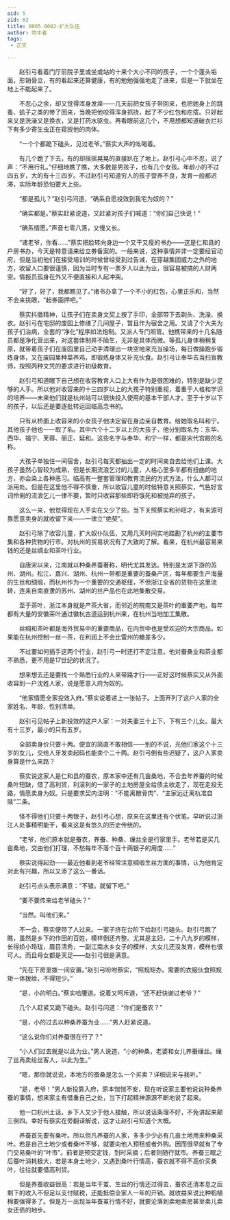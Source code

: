 ```yaml
---
aid: 5
zid: 82
title: 0005.0082-扩大队伍
author: 吹牛者
tags: 
 - 正文

---
```




　　赵引弓看着门厅前院子里或坐或站的十来个大小不同的孩子，一个个蓬头垢面，形销骨立，有的看起来还算健康，有的勉勉强强地走了进来，但是一下就坐在地上不能起来了。

　　不忍心之余，却又觉得浑身发痒——几天前把女孩子带回来，也把她身上的跳蚤、虮子之类的带了回来，当晚把他咬得浑身抓挠，起了不少红包和疙瘩。只好起来又是洗澡又是换衣，又是打药水驱虫。再看眼前这几个，不用想都知道破衣烂衫下有多少寄生虫正在窥觊他的肉体。

　　“一个个都跪下磕头，见过老爷。”蔡实大声的吆喝着。

　　有几个跪了下去，有的却摇摇晃晃的直接趴在了地上。赵引弓心中不忍，说了声：“不用行礼。”仔细地瞧了瞧，大多数是男孩子，也有几个女孩。年龄小的不过四五岁，大的有十三四岁。不过赵引弓知道穷人的孩子营养不良，发育一般都迟滞，实际年龄恐怕要大上些。

　　“都是孤儿？”赵引弓问道，“确系自愿投效到我宅为奴的？”

　　“确实都是。”蔡实赶紧说道，又赶紧对孩子们喊道：“你们自己快说！”

　　“确系情愿。”声音七零八落，又慢又长。

　　“诸老爷，你看……”蔡实把脸转向身边一个又干又瘦的书办——这是仁和县的户房书办，今天是特意请来给立券备案的。一般来说，这种事情并非一定要经官动府，但是当初他们在接受培训的时候曾经受到过告诫，在穿越集团威力之外的地方，收留人口要很谨慎，因为当时专有一票歹人以此为业，很容易被搞的人财两空。情报员孤身在外又不便直接和人起冲突。

　　“好了，好了，我都瞧见了。”诸书办拿了一个不小的红包，心里正乐和，当然不会来挑眼，“起券画押吧。”

　　蔡实抖擞精神，让孩子们在卖身文契上按了手印，全部带下去剃头、洗澡、换衣。赵引弓在宅邸的废园上修缮了几间屋子，暂且作为宿舍之用。又请了个大夫为孩子们治病，全套的“净化”程序如法炮制。又派人专门照管。他携带来的十几名随员都是净化营出来，对这套体制并不陌生，无非是具体而微。等孤儿身体稍稍复原，就带着孩子们在废园里自己动手清理出一块空地来充当操场，每日做操跑步锻炼身体，又在废园里种菜养鸡，即锻炼身体又补充伙食。赵引弓让奉华去当扫盲教师，按照丙种文凭的要求进行初级教育。

　　赵引弓知道眼下自己想在收容教育人口上大有作为是很困难的，特别是缺少足够的人手。所以他对收容来的十三四岁以上的大孩子特别重视，着重于人格和学识的培养——未来他们就是杭州站可以很快投入使用的基本干部人才。至于十岁以下的孩子，以后还是要逐批转运回临高念书的。

　　只有从桥面上收容来的小女孩子他决定留在身边亲自教育。给她取名叫和宁。其他孩子他也一一取了名。其中六个十二岁以上的大孩子，他分别取名为：东华、西华、福宁、芙蓉、丽正、延和。这些名字与奉华、和宁一样，都是宋代宫殿的名称。

　　大孩子单独住一间宿舍，赵引弓每天都抽出一定的时间亲自去给他们上课。大孩子虽然心智较为成熟，但是长期流浪乞讨的儿童，人格心里多半都有扭曲的地方，亦会染上各种恶习。临高有一整套管理和教育流民的方式方法，什么人都可以派用处。但是在这里他不得不慎重，所以收容儿童的时候特意关照蔡实，气色好言词伶俐的流浪乞儿一律不要，暂时只收容那些即将饿死和被抛弃的孩子。

　　这么一来，他觉得现在人手实在又少了些。当下关照蔡实和孙旺才，有来源可靠愿意卖身的就收留下来——一律立“绝契”。

　　赵引弓除了收容儿童，扩大奴仆队伍，又用几天时间实地踏勘了杭州的主要市集和各种货物的行市。对杭州的贸易状况有了大致的了解。看来，在杭州最容易来钱的还是丝绸业和茶叶行业。

　　自唐宋以来，江南就以种桑养蚕著称，明代尤其发达。特别是太湖下游的苏州、湖州。松江、嘉兴、湖州、杭州一带都是重要的蚕桑产区，每年都要生产海量的生丝和绸缎，而杭州作为一个重要的交通枢纽，不但浙江全省的货物在这里流转，连来自南直隶的苏州、湖州的丝产品也在此地集散交易。

　　至于茶叶，浙江本身就是产茶大省，而邻近的皖南又是茶叶的重要产地，每年都有大量的安徽茶叶通过徽杭古道运到杭州来，在杭州当地加工集散。

　　丝绸和茶叶都是海外贸易中的重要商品，在内贸中也是受欢迎的大宗商品。如果能在杭州控制一丝一茶，在利润上不会比雷州的糖差多少。

　　不过要如何插手这两个行业，赵引弓一时还打不定注意。他对蚕桑业和茶业都不熟悉，更不用是17世纪的状况了。

　　想来想去还是要找一个熟悉行业的人来带路才行——正好这时候蔡实又从外面收容到一户沈姓人家，说是愿意入府为奴的。

　　“他家情愿全家投效入府。”蔡实说着递上一张帖子。上面开列了这户人家的全家姓名、年龄、性别清单。

　　赵引弓见帖子上新投效的这户人家：一对夫妻三十上下，下有三个儿女。最大有十三岁，最小的只有五岁。

　　全部卖身价只要十两。便宜的简直不敢相信——别的不说，光他们家这个十三岁的女儿，交给人牙发卖起码也能卖个二十两。赵引弓倒有些迟疑了，这户人家卖身算是什么来路？

　　蔡实说这家人是仁和县的蚕农，原本家中还有几亩桑地，不合去年养蚕的时候桑叶短缺，借了高利贷，利滚利的一家子的土地房屋全给债主收走了，现在走投无路，情愿卖身为奴。只是要求契内注明：“不能离散骨肉”、“主家远迁离杭准自赎”二条。

　　怪不得他们只要十两银子，赵引弓心想，原来在这里还有个伏笔。早听说过浙江人处事精明能干，看来这是有悠久的历史传统的。

　　“老爷，他们原本就是蚕农，养蚕、种桑、缫丝全是行家里手。老爷若是买几亩桑地，交由他们打理，不愁每年不落个百十两银子的用度……”

　　蔡实说得起劲——最近他看到老爷经常注意绸缎生丝方面的事情，认为他肯定对此有兴趣，所以又添了这么一番话。

　　赵引弓点头表示满意：“不错。就留下吧。”

　　“要不要传来给老爷磕头？”

　　“当然。叫他们来。”

　　不一会，蔡实便带了人过来。一家子挤在台阶下给赵引弓磕头。赵引弓瞧了瞧，虽然是乡下的作田的百姓，模样倒还齐整。尤其是主妇，二十八九岁的模样，长得娇小玲珑，眉目清秀，一副江南水乡女子的模样，大女儿还没发育，模样也很可人。而且母女都是天足——赵引弓很是满意。

　　“先在下房里拨一间安置。”赵引弓吩咐蔡实，“照规矩办。需要的衣服伙食照规矩一体拨给，不得短少。”

　　“是，小的明白。”蔡实哈腰道。说着又呵斥道，“还不赶快谢过老爷？”

　　几个人赶紧又跪下磕头。赵引弓问道：“你们是蚕农？”

　　“是，小的过去以种桑养蚕为业……”男人赶紧说道。

　　“这么说你们对养蚕很在行了？”

　　“小人们过去就是以此为业。”男人说道，“小的种桑，老婆和女儿养蚕缫丝。缫了丝再卖给丝客人，以此为生。”

　　“嗯，那你就说说，本地方的蚕桑是怎么一个买卖？详细说来与我听。”

　　“是，老爷！”男人新投靠入府，原本惴惴不安，现在听说家主要他说说种桑养蚕的事情，想来家主有借重自己之处，当下打起精神源源不断地说了起来。

　　他一口杭州土话，乡下人又少于他人接触，所以说话条理不好，不免讲起来颠三倒四。幸好有蔡实在旁翻译解说，这才让赵引弓知道个大概。

　　养蚕首先要有桑叶。所以但凡养蚕的人家，多多少少必有几亩土地用来种桑采叶。若是自己土地少或者桑叶不够，就要向他人预租或者外购。因而很早就有了专门交易桑叶的“叶市”。前者是预交定钱，到时采摘；后者则随行就市。养蚕三眠之后蚕叶消耗极大，若是本身土地少，又遇到桑叶行情高，蚕农就不得不高价买桑叶，往往就要借高利贷。

　　但是养蚕收益很高：若是当年干茧、生丝的行情还过得去，蚕农还清本息之后剩下的收入不但足以支付赋税，还能抵偿全家人一年的开销。就收益来说比种稻植棉要强得多了。但是万一出现当年蚕茧行情不好，就要沦落到卖地卖房甚至卖儿卖女还债的地步。


